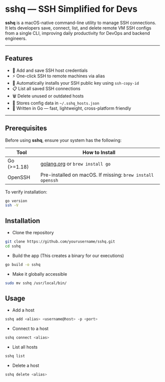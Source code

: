 # sshq — SSH Simplified for Devs

**sshq** is a macOS-native command-line utility to manage SSH connections. It lets developers save, connect, list, and delete remote VM SSH configs from a single CLI, improving daily productivity for DevOps and backend engineers.

---

## Features

- 🔐 Add and save SSH host credentials
- ⚡ One-click SSH to remote machines via alias
- 🔑 Automatically installs your SSH public key using `ssh-copy-id`
- 📋 List all saved SSH connections
- 🗑️ Delete unused or outdated hosts
- 💾 Stores config data in `~/.sshq_hosts.json`
- 🧩 Written in Go — fast, lightweight, cross-platform friendly

---

## Prerequisites

Before using **sshq**, ensure your system has the following:

| Tool          | How to Install                                |
|---------------|------------------------------------------------|
| Go (>=1.18)   | [golang.org](https://golang.org/dl/) or `brew install go` |
| OpenSSH       | Pre-installed on macOS. If missing: `brew install openssh` |

To verify installation:

```bash
go version
ssh -V
```

## Installation

-  Clone the repository
```bash
git clone https://github.com/yourusername/sshq.git
cd sshq
```
- Build the app (This creates a binary for our executions)
```bash
go build -o sshq
```
- Make it globally accessible
```bash
sudo mv sshq /usr/local/bin/
```

## Usage

- Add a host
```bash
sshq add <alias> <username@host> -p <port>
```
- Connect to a host
```bash
sshq connect <alias>
```
- List all hosts
```bash
sshq list
```
- Delete a host
```bash
sshq delete <alias>
```

